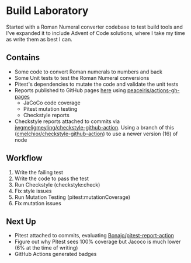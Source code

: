 # Build Laboratory

Started with a Roman Numeral converter codebase to test build tools and I've expanded it to include Advent of Code solutions, where I take my time as write them as best I can.

## Contains

- Some code to convert Roman numerals to numbers and back
- Some Unit tests to test the Roman Numeral conversions
- Pitest's dependencies to mutate the code and validate the unit tests
- Reports published to GitHub pages [here](https://rossdrew.github.io/build-lab/) using [peaceiris/actions-gh-pages](https://github.com/peaceiris/actions-gh-pages)
  - JaCoCo code coverage
  - Pitest mutation testing
  - Checkstyle reports
- Checkstyle reports attached to commits via [jwgmeligmeyling/checkstyle-github-action](https://github.com/jwgmeligmeyling/checkstyle-github-action).  Using a branch of this ([cmelchior/checkstyle-github-action](https://github.com/cmelchior/checkstyle-github-action)) to use a newer version (16) of node

## Workflow

1. Write the failing test
2. Write the code to pass the test
3. Run Checkstyle (checkstyle:check)
4. Fix style issues
5. Run Mutation Testing (pitest:mutationCoverage)
6. Fix mutation issues

## Next Up
- Pitest attached to commits, evaluating [Bonajo/pitest-report-action](https://github.com/Bonajo/pitest-report-action)
- Figure out why Pitest sees 100% coverage but Jacoco is much lower (6% at the time of writing)
- GitHub Actions generated badges